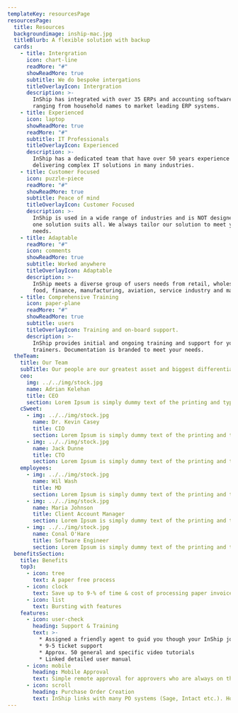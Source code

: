 ```yaml
---
templateKey: resourcesPage
resourcesPage:
  title: Resources
  backgroundimage: inship-mac.jpg
  titleBlurb: A flexible solution with backup
  cards:
    - title: Intergration
      icon: chart-line
      readMore: "#"
      showReadMore: true
      subtitle: We do bespoke intergations
      titleOverlayIcon: Intergration
      description: >-
        InShip has integrated with over 35 ERPs and accounting software systems;
        ranging from household names to market leading ERP systems.
    - title: Experienced
      icon: laptop
      showReadMore: true
      readMore: "#"
      subtitle: IT Professionals
      titleOverlayIcon: Experienced
      description: >-
        InShip has a dedicated team that have over 50 years experience
        delivering complex IT solutions in many industries.
    - title: Customer Focused
      icon: puzzle-piece
      readMore: "#"
      showReadMore: true
      subtitle: Peace of mind
      titleOverlayIcon: Customer Focused
      description: >-
        InShip is used in a wide range of industries and is NOT designed as a
        one solution suits all. We always tailor our solution to meet your users
        needs.
    - title: Adaptable
      readMore: "#"
      icon: comments
      showReadMore: true
      subtitle: Worked anywhere
      titleOverlayIcon: Adaptable
      description: >-
        InShip meets a diverse group of users needs from retail, wholesale,
        food, finance, manufacturing, aviation, service industry and many more.
    - title: Comprehensive Training
      icon: paper-plane
      readMore: "#"
      showReadMore: true
      subtitle: users
      titleOverlayIcon: Training and on-board support.
      description: >-
        InShip provides initial and ongoing training and support for your
        trainers. Documentation is branded to meet your needs.
  theTeam:
    title: Our Team
    subTitle: Our people are our greatest asset and biggest differentiator. They also believe in having a lot of fun along the way.
    ceo:
      img: ../../img/stock.jpg
      name: Adrian Kelehan
      title: CEO
      section: Lorem Ipsum is simply dummy text of the printing and typesetting industry. Lorem Ipsum has been the industry's standard dummy text ever since the 1500s, when an unknown printer took a galley of type and scrambled it to make a type specimen book.
    cSweet:
      - img: ../../img/stock.jpg
        name: Dr. Kevin Casey
        title: CIO
        section: Lorem Ipsum is simply dummy text of the printing and typesetting industry. Lorem Ipsum has been the industry's standard dummy text ever since the 1500s, when an unknown printer took a galley of type and scrambled it to make a type specimen book.
      - img: ../../img/stock.jpg
        name: Jack Dunne
        title: CTO
        section: Lorem Ipsum is simply dummy text of the printing and typesetting industry. Lorem Ipsum has been the industry's standard dummy text ever since the 1500s, when an unknown printer took a galley of type and scrambled it to make a type specimen book.
    employees:
      - img: ../../img/stock.jpg
        name: Wil Wash
        title: MD
        section: Lorem Ipsum is simply dummy text of the printing and typesetting industry. Lorem Ipsum has been the industry's standard dummy text ever since the 1500s, when an unknown printer took a galley of type and scrambled it to make a type specimen book.
      - img: ../../img/stock.jpg
        name: Maria Johnson
        title: Client Account Manager
        section: Lorem Ipsum is simply dummy text of the printing and typesetting industry. Lorem Ipsum has been the industry's standard dummy text ever since the 1500s, when an unknown printer took a galley of type and scrambled it to make a type specimen book.
      - img: ../../img/stock.jpg
        name: Conal O'Hare
        title: Software Engineer
        section: Lorem Ipsum is simply dummy text of the printing and typesetting industry. Lorem Ipsum has been the industry's standard dummy text ever sincthe 1500s, when an unknown printer took a galley of type and scrambled it to make a type specimen book.
  benefitsSection:
    title: Benefits
    top3:
      - icon: tree
        text: A paper free process
      - icon: clock
        text: Save up to 9-% of time & cost of processing paper invoices
      - icon: list
        text: Bursting with features
    features:
      - icon: user-check
        heading: Support & Training
        text: >-
          * Assigned a friendly agent to guid you though your InShip journey
          * 9-5 ticket support
          * Approx. 50 general and specific video tutorials
          * Linked detailed user manual
      - icon: mobile
        heading: Mobile Approval
        text: Simple remote approval for approvers who are always on the go
      - icon: scroll
        heading: Purchase Order Creation
        text: InShip links with many PO systems (Sage, Intact etc.). However some businesses require a supplementary/different system, where InShip is thge solution. Our system cna work as a stand alone PO system or in addition to you ERP or account software PO system. The PO system can be set up with simple/complex approval processes, for example; automatically routing PO approvals based on suppliers items purchases or values.
---
```

